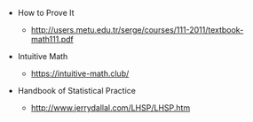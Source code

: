 * How to Prove It
  * http://users.metu.edu.tr/serge/courses/111-2011/textbook-math111.pdf

* Intuitive Math
  * https://intuitive-math.club/

* Handbook of Statistical Practice
  * http://www.jerrydallal.com/LHSP/LHSP.htm
